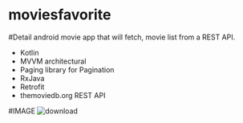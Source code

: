 # moviesfavorite
#Detail
 android movie app that will fetch, movie list from a REST API.
- Kotlin
- MVVM architectural
- Paging library for Pagination
- RxJava
- Retrofit
- themoviedb.org REST API



#IMAGE
![download](https://user-images.githubusercontent.com/47485482/90603383-da6eac00-e218-11ea-8c04-e9fd7ee29592.png)





